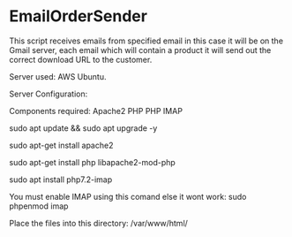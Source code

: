 # EmailOrderSender
This script receives emails from specified email in this case it will be on the Gmail server, each email which will contain a product it will send out the correct download URL to the customer.


Server used: AWS Ubuntu.



Server Configuration:



Components required:
Apache2
PHP
PHP IMAP





sudo apt update && sudo apt upgrade -y

sudo apt-get install apache2

sudo apt-get install php libapache2-mod-php

sudo apt install php7.2-imap

You must enable IMAP using this comand else it wont work:
sudo phpenmod imap


Place the files into this directory:
/var/www/html/



